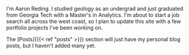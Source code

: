 I'm Aaron Reding. I studied geology as an undergrad and just graduated from Georgia Tech with a Master's in Analytics. I'm about to start a job search all across the west coast, so I plan to update this site with a few portfolio projects I've been working on.

The [Posts]({{< ref "posts" >}}) section will just have my personal blog posts, but I haven't added many yet.